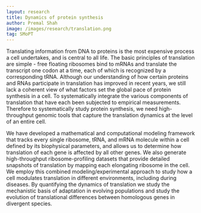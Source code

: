 ```yaml
---
layout: research
title: Dynamics of protein synthesis
author: Premal Shah
image: /images/research/translation.png
tag: SMoPT
---
```


Translating information from DNA to proteins is the most expensive process a cell undertakes, and is central to all life. The basic principles of translation are simple - free floating ribosomes bind to mRNAs and translate the transcript one codon at a time, each of which is recognized by a corresponding tRNA. Although our understanding of how certain proteins and RNAs participate in translation has improved in recent years, we still lack a coherent view of what factors set the global pace of protein synthesis in a cell. To systematically integrate the various components of translation that have each been subjected to empirical measurements. Therefore to systematically study protein synthesis, we need high-throughput genomic tools that capture the translation dynamics at the level of an entire cell. 

We have developed a mathematical and computational modeling framework that tracks every single ribosome, tRNA, and mRNA molecule within a cell defined by its biophysical parameters, and allows us to determine how translation of each gene is affected by all other genes. We also generate high-throughput ribosome-profiling datasets that provide detailed snapshots of translation by mapping each elongating ribosome in the cell. We employ this combined modeling/experimental approach to study how a cell modulates translation in different environments, including during diseases. By quantifying the dynamics of translation we study the mechanistic basis of adaptation in evolving populations and study the evolution of translational differences between homologous genes in divergent species.
